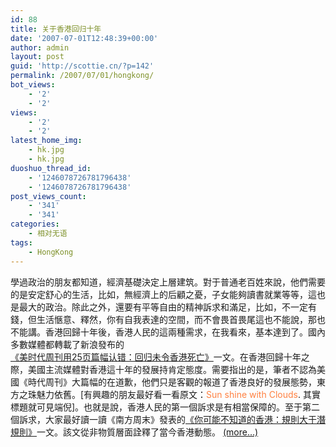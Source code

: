 ```yaml
---
id: 88
title: 关于香港回归十年
date: '2007-07-01T12:48:39+00:00'
author: admin
layout: post
guid: 'http://scottie.cn/?p=142'
permalink: /2007/07/01/hongkong/
bot_views:
    - '2'
    - '2'
views:
    - '2'
    - '2'
latest_home_img:
    - hk.jpg
    - hk.jpg
duoshuo_thread_id:
    - '1246078726781796438'
    - '1246078726781796438'
post_views_count:
    - '341'
    - '341'
categories:
    - 相对无语
tags:
    - HongKong
---
```


學過政治的朋友都知道，經濟基礎決定上層建筑。對于普通老百姓來說，他們需要的是安定舒心的生活，比如，無經濟上的后顧之憂，子女能夠讀書就業等等，這也是最大的政治。除此之外，還要有平等自由的精神訴求和滿足，比如，不一定有錢，但生活愜意、釋然，你有自我表達的空間，而不會畏首畏尾這也不能說，那也不能講。香港回歸十年後，香港人民的這兩種需求，在我看來，基本達到了。國內多數媒體都轉載了新浪發布的[《美时代周刊用25页篇幅认错：回归未令香港死亡》](http://news.163.com/07/0610/05/3GJR4H6V0001124J.html)一文。在香港回歸十年之際，美國主流媒體對香港這十年的發展持肯定態度。需要指出的是，筆者不認為美國《時代周刊》大篇幅的在道歉，他們只是客觀的報道了香港良好的發展態勢，東方之珠魅力依舊。\[有興趣的朋友最好看一看原文：<span style="color: #ff8040">Sun shine with Clouds</span>. 其實標題就可見端倪\]。也就是說，香港人民的第一個訴求是有相當保障的。至于第二個訴求，大家最好讀一讀《南方周末》發表的<span style="color: #8080c0">[《你可能不知道的香港：規則大于潛規則》](http://www.qingdaonews.com/content/2007-06/28/content_7775125.htm)</span>一文。該文從非物質層面詮釋了當今香港動態。 [<span aria-label="Continue reading 关于香港回归十年">(more…)</span>](http://farbank.net/2007/07/01/hongkong/#more-88)